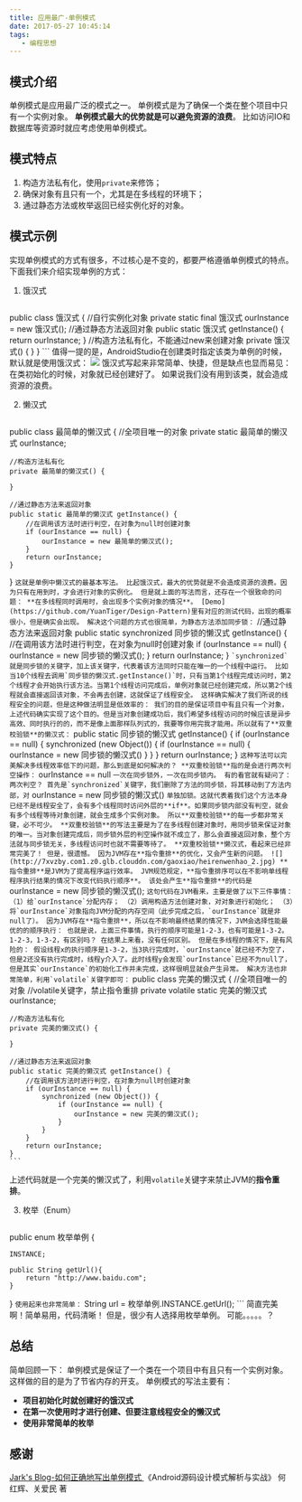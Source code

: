 ```yaml
---
title: 应用最广-单例模式
date: 2017-05-27 10:45:14
tags:
   - 编程思想
---
```

## 模式介绍 ##
单例模式是应用最广泛的模式之一。
单例模式是为了确保一个类在整个项目中只有一个实例对象。
**单例模式最大的优势就是可以避免资源的浪费**。
比如访问IO和数据库等资源时就应考虑使用单例模式。
## 模式特点 ##
1. 构造方法私有化，使用`private`来修饰；
2. 确保对象有且只有一个，尤其是在多线程的环境下；
3. 通过静态方法或枚举返回已经实例化好的对象。

## 模式示例 ##
实现单例模式的方式有很多，不过核心是不变的，都要严格遵循单例模式的特点。
下面我们来介绍实现单例的方式：
1. 饿汉式

    ```
public class 饿汉式 {
    //自行实例化对象
    private static final 饿汉式 ourInstance = new 饿汉式();
    //通过静态方法返回对象
    public static 饿汉式 getInstance() {
        return ourInstance;
    }
    //构造方法私有化，不能通过new来创建对象
    private 饿汉式() {
    }
}
    ```
 值得一提的是，AndroidStudio在创建类时指定该类为单例的时候，默认就是使用饿汉式：
![](http://7xvzby.com1.z0.glb.clouddn.com/design_single_01.png)
 饿汉式写起来非常简单、快捷，但是缺点也显而易见：
在类初始化的时候，对象就已经创建好了。
如果说我们没有用到该类，就会造成资源的浪费。

2. 懒汉式
    ```
public class 最简单的懒汉式 {
    //全项目唯一的对象
    private static 最简单的懒汉式 ourInstance;

    //构造方法私有化
    private 最简单的懒汉式() {

    }

    //通过静态方法来返回对象
    public static 最简单的懒汉式 getInstance() {
        //在调用该方法时进行判空，在对象为null时创建对象
        if (ourInstance == null) {
            ourInstance = new 最简单的懒汉式();
        }
        return ourInstance;
    }
}
    ```
 这就是单例中懒汉式的最基本写法。
 比起饿汉式，最大的优势就是不会造成资源的浪费。因为只有在用到时，才会进行对象的实例化。
 但是就上面的写法而言，还存在一个很致命的问题：
 **在多线程同时调用时，会出现多个实例对象的情况**。
[Demo](https://github.com/YuanTiger/Design-Pattern)里有对应的测试代码，出现的概率很小，但是确实会出现。
解决这个问题的方式也很简单，为静态方法添加同步锁：
    ```
//通过静态方法来返回对象
public static synchronized 同步锁的懒汉式 getInstance() {
     //在调用该方法时进行判空，在对象为null时创建对象
        if (ourInstance == null) {
            ourInstance = new 同步锁的懒汉式();
        }
         return ourInstance;
}
    ```
 `synchronized`就是同步锁的关键字，加上该关键字，代表着该方法同时只能在唯一的一个线程中运行。
比如当10个线程去调用`同步锁的懒汉式.getInstance()`时，只有当第1个线程完成访问时，第2个线程才会开始执行该方法。当第1个线程访问完成后，单例对象就已经创建完成，所以第2个线程就会直接返回该对象，不会再去创建，这就保证了线程安全。
这样确实解决了我们所说的线程安全的问题，但是这种做法明显是低效率的：
我们的目的是保证项目中有且只有一个对象，上述代码确实实现了这个目的。但是当对象创建成功后，我们希望多线程访问的时候应该是异步高效、同时执行的的，而不是像上面那样队列式的，我要等你用完我才能用。所以就有了**双重校验锁**的懒汉式：
    ```
public static 同步锁的懒汉式 getInstance() {
    if (ourInstance == null) {
        synchronized (new Object()) {
            if (ourInstance == null) {
                ourInstance = new 同步锁的懒汉式()
            }
        }
    }
    return ourInstance;
}
    ```
 这种写法可以完美解决多线程效率低下的问题，那么到底是如何解决的？
 **双重校验锁**指的是会进行两次判空操作：
	```
ourInstance == null
	```
 一次在同步锁外，一次在同步锁内。
 有的看官就有疑问了：两次判空？
 首先是`synchronized`关键字，我们删除了方法的同步锁，将其移动到了方法内部，对
 	```
ourInstance = new 同步锁的懒汉式()
	```
 单独加锁。这就代表着我们这个方法本身已经不是线程安全了，会有多个线程同时访问外层的**if**。如果同步锁内部没有判空，就会有多个线程等待对象创建，就会生成多个实例对象。
所以**双重校验锁**的每一步都非常关键，必不可少。
**双重校验锁**的写法主要是为了在多线程创建对象时，用同步锁来保证对象的唯一。当对象创建完成后，同步锁外层的判空操作就不成立了，那么会直接返回对象，整个方法就与同步锁无关，多线程访问时也就不需要等待了。
**双重校验锁**懒汉式，看起来已经非常完美了！
但是，很遗憾。
因为JVM存在**指令重排**的优化，又会产生新的问题。
 ![](http://7xvzby.com1.z0.glb.clouddn.com/gaoxiao/heirenwenhao_2.jpg)
 **指令重排**是JVM为了提高程序运行效率。
JVM规范规定，**指令重排序可以在不影响单线程程序执行结果的情况下改变代码执行顺序**。
该处会产生**指令重排**的代码是
	```
ourInstance = new 同步锁的懒汉式();
	```
 这句代码在JVM看来，主要是做了以下三件事情：
  （1）给`ourInstance`分配内存；
  （2）调用构造方法创建对象，对对象进行初始化；
  （3）将`ourInstance`对象指向JVM分配的内存空间（此步完成之后，`ourInstance`就是非null了）。
因为JVM存在**指令重排**，所以在不影响最终结果的情况下，JVM会选择性能最优的的顺序执行：
也就是说，上面三件事情，执行的顺序可能是1-2-3，也有可能是1-3-2。
1-2-3，1-3-2，有区别吗？
在结果上来看，没有任何区别。
但是在多线程的情况下，是有风险的：
假设线程x的执行顺序是1-3-2，当3执行完成时，`ourInstance`就已经不为空了，但是2还没有执行完成时，线程y介入了。此时线程y会发现`ourInstance`已经不为null了，但是其实`ourInstance`的初始化工作并未完成，这样很明显就会产生异常。
解决方法也非常简单，利用`volatile`关键字即可：
    ```
public class 完美的懒汉式 {
    //全项目唯一的对象
    //volatile关键字，禁止指令重排
    private volatile  static 完美的懒汉式 ourInstance;

    //构造方法私有化
    private 完美的懒汉式() {

    }

    //通过静态方法来返回对象
    public static 完美的懒汉式 getInstance() {
        //在调用该方法时进行判空，在对象为null时创建对象
        if (ourInstance == null) {
            synchronized (new Object()) {
                if (ourInstance == null) {
                    ourInstance = new 完美的懒汉式();
                }
            }
        }
        return ourInstance;
    }
    ```
 上述代码就是一个完美的懒汉式了，利用`volatile`关键字来禁止JVM的**指令重排**。
 
3. 枚举（Enum）
    ```
 public enum 枚举单例 {

    INSTANCE;
    
    public String getUrl(){
        return "http://www.baidu.com";
    }
}
    ```
 使用起来也非常简单：
    ```
    String url = 枚举单例.INSTANCE.getUrl();
    ```
 简直完美啊！简单易用，代码清晰！
但是，很少有人选择用枚举单例。
可能。。。。。？
 
## 总结 ##
简单回顾一下：
单例模式是保证了一个类在一个项目中有且只有一个实例对象。
这样做的目的是为了节省内存的开支。
单例模式的写法主要有：
- **项目初始化时就创建好的饿汉式**
- **在第一次使用时才进行创建、但要注意线程安全的懒汉式**
- **使用非常简单的枚举**
##
## 感谢 ##
[Jark's Blog-如何正确地写出单例模式
](http://wuchong.me/blog/2014/08/28/how-to-correctly-write-singleton-pattern/)
《Android源码设计模式解析与实战》 何红辉、关爱民 著